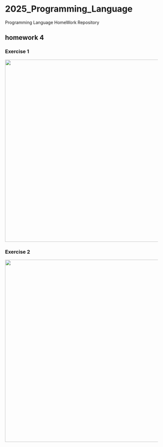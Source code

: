 # 2025_Programming_Language
Programming Language HomeWork Repository

## homework 4 

### Exercise 1
<img src="/2025_Programming_Language/Captured png/hw4 - exercise 1.png" width="600">

### Exercise 2
<img src="/2025_Programming_Language/Captured png/hw4 - exercise 2.png" width="600">
